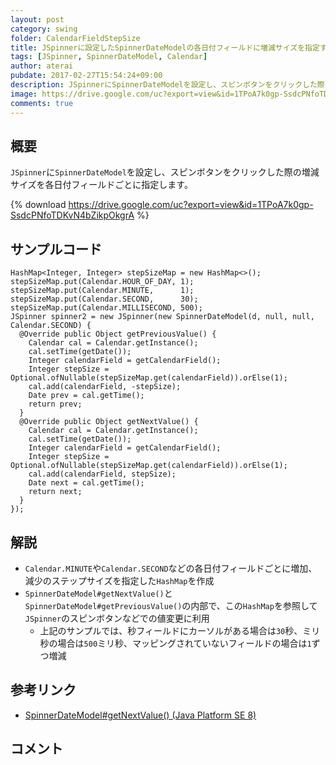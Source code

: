 ```yaml
---
layout: post
category: swing
folder: CalendarFieldStepSize
title: JSpinnerに設定したSpinnerDateModelの各日付フィールドに増減サイズを指定する
tags: [JSpinner, SpinnerDateModel, Calendar]
author: aterai
pubdate: 2017-02-27T15:54:24+09:00
description: JSpinnerにSpinnerDateModelを設定し、スピンボタンをクリックした際の増減サイズを各日付フィールドごとに指定します。
image: https://drive.google.com/uc?export=view&id=1TPoA7k0gp-SsdcPNfoTDKvN4bZikpOkgrA
comments: true
---
```

## 概要
`JSpinner`に`SpinnerDateModel`を設定し、スピンボタンをクリックした際の増減サイズを各日付フィールドごとに指定します。

{% download https://drive.google.com/uc?export=view&id=1TPoA7k0gp-SsdcPNfoTDKvN4bZikpOkgrA %}

## サンプルコード
<pre class="prettyprint"><code>HashMap&lt;Integer, Integer&gt; stepSizeMap = new HashMap&lt;&gt;();
stepSizeMap.put(Calendar.HOUR_OF_DAY, 1);
stepSizeMap.put(Calendar.MINUTE,      1);
stepSizeMap.put(Calendar.SECOND,      30);
stepSizeMap.put(Calendar.MILLISECOND, 500);
JSpinner spinner2 = new JSpinner(new SpinnerDateModel(d, null, null, Calendar.SECOND) {
  @Override public Object getPreviousValue() {
    Calendar cal = Calendar.getInstance();
    cal.setTime(getDate());
    Integer calendarField = getCalendarField();
    Integer stepSize = Optional.ofNullable(stepSizeMap.get(calendarField)).orElse(1);
    cal.add(calendarField, -stepSize);
    Date prev = cal.getTime();
    return prev;
  }
  @Override public Object getNextValue() {
    Calendar cal = Calendar.getInstance();
    cal.setTime(getDate());
    Integer calendarField = getCalendarField();
    Integer stepSize = Optional.ofNullable(stepSizeMap.get(calendarField)).orElse(1);
    cal.add(calendarField, stepSize);
    Date next = cal.getTime();
    return next;
  }
});
</code></pre>

## 解説
- `Calendar.MINUTE`や`Calendar.SECOND`などの各日付フィールドごとに増加、減少のステップサイズを指定した`HashMap`を作成
- `SpinnerDateModel#getNextValue()`と`SpinnerDateModel#getPreviousValue()`の内部で、この`HashMap`を参照して`JSpinner`のスピンボタンなどでの値変更に利用
    - 上記のサンプルでは、秒フィールドにカーソルがある場合は`30`秒、ミリ秒の場合は`500`ミリ秒、マッピングされていないフィールドの場合は`1`ずつ増減

<!-- dummy comment line for breaking list -->

## 参考リンク
- [SpinnerDateModel#getNextValue() (Java Platform SE 8)](https://docs.oracle.com/javase/jp/8/docs/api/javax/swing/SpinnerDateModel.html#getNextValue--)

<!-- dummy comment line for breaking list -->

## コメント
